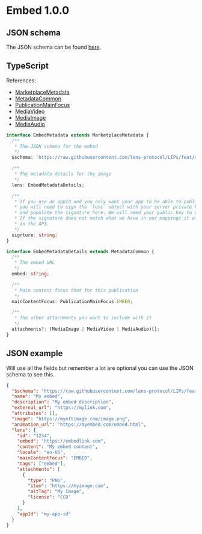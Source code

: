 # Embed 1.0.0

## JSON schema

The JSON schema can be found [here](./schema.json).

## TypeScript

References:

- [MarketplaceMetadata](../../shared-ts-interfaces/marketplace-metadata.ts)
- [MetadataCommon](../../shared-ts-interfaces/metadata-common.ts)
- [PublicationMainFocus](../../shared-ts-interfaces/publication-main-focus.ts)
- [MediaVideo](../../shared-ts-interfaces/media/media-video.ts)
- [MediaImage](../../shared-ts-interfaces/media/media-image.ts)
- [MediaAudio](../../shared-ts-interfaces/media/media-audio.ts)

```ts
interface EmbedMetadata extends MarketplaceMetadata {
  /**
   * The JSON schema for the embed
   */
  $schema: 'https://raw.githubusercontent.com/lens-protocol/LIPs/feat/metadata-standards/lens-metadata-standards/publication/embed/1.0.0/schema.json';

  /**
   * The metadata details for the image
   */
  lens: EmbedMetadataDetails;

  /**
   * If you use an appId and you only want your app to be able to publish under it,
   * you will need to sign the `lens` object with your server private key
   * and populate the signature here. We will need your public key to verify this.
   * If the signature does not match what we have in our mappings it will not be surfaced
   * in the API.
   */
  signture: string;
}

interface EmbedMetadataDetails extends MetadataCommon {
  /**
   * The embed URL
   */
  embed: string;

  /**
   * Main content focus that for this publication
   */
  mainContentFocus: PublicationMainFocus.EMBED;

  /**
   * The other attachments you want to include with it
   */
  attachments?: (MediaImage | MediaVideo | MediaAudio)[];
}
```

## JSON example

Will use all the fields but remember a lot are optional you can use the JSON schema to see this.

```json
{
  "$schema": "https://raw.githubusercontent.com/lens-protocol/LIPs/feat/metadata-standards/lens-metadata-standards/publication/embed/1.0.0/schema.json",
  "name": "My embed",
  "description": "My embed description",
  "external_url": "https://mylink.com",
  "attributes": [],
  "image": "https://mynftimage.com/image.png",
  "animation_url": "https://myembed.com/embed.html",
  "lens": {
    "id": "1234",
    "embed": "https://embedlink.com",
    "content": "My embed content",
    "locale": "en-US",
    "mainContentFocus": "EMBED",
    "tags": ["embed"],
    "attachments": [
      {
        "type": "PNG",
        "item": "https://myimage.com",
        "altTag": "My Image",
        "license": "CCO"
      }
    ],
    "appId": "my-app-id"
  }
}
```

